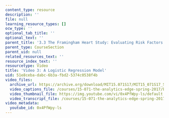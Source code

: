 ```yaml
---
content_type: resource
description: ''
file: null
learning_resource_types: []
ocw_type: ''
optional_tab_title: ''
optional_text: ''
parent_title: '3.3 The Framingham Heart Study: Evaluating Risk Factors to Save Lives '
parent_type: CourseSection
parent_uid: null
related_resources_text: ''
resource_index_text: ''
resourcetype: Video
title: 'Video 3: A Logistic Regression Model'
uid: 51e8ceba-dabc-6b3a-fbd2-5374c0538f4b
video_files:
  archive_url: https://archive.org/download/MIT15.071S17/MIT15_071S17_Session_3.3.05_300k.mp4
  video_captions_file: /courses/15-071-the-analytics-edge-spring-2017/b0818599c613565ca134889e2c2db213_0x4PfWpy-ls.vtt
  video_thumbnail_file: https://img.youtube.com/vi/0x4PfWpy-ls/default.jpg
  video_transcript_file: /courses/15-071-the-analytics-edge-spring-2017/a21d6ac42e8b2bb03204d4a50660a026_0x4PfWpy-ls.pdf
video_metadata:
  youtube_id: 0x4PfWpy-ls
---
```

